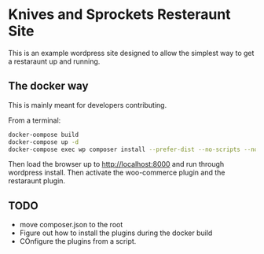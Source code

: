# Knives and Sprockets Resteraunt Site

This is an example wordpress site designed to allow the simplest way to get a restaraunt up and running.

## The docker way

This is mainly meant for developers contributing.

From a terminal:

```sh
docker-oompose build
docker-compose up -d
docker-compose exec wp composer install --prefer-dist --no-scripts --no-dev --no-autoloader && rm -rf /root/.composer
```

Then load the browser up to <http://localhost:8000> and run through wordpress install. Then activate the woo-commerce plugin and the restaraunt plugin.

## TODO

* move composer.json to the root
* Figure out how to install the plugins during the docker build
* COnfigure the plugins from a script.
